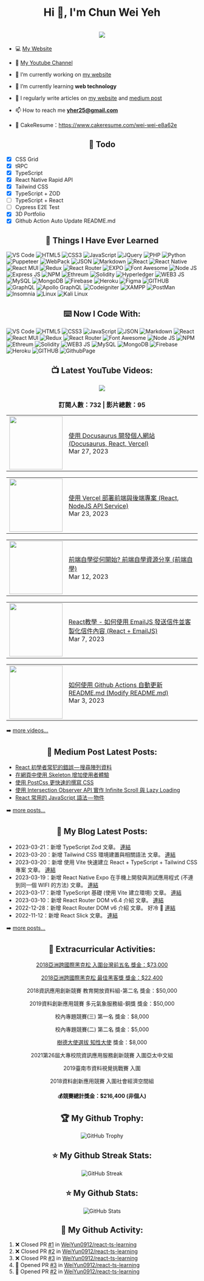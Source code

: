 <h1 align="center">Hi 👋, I'm Chun Wei Yeh <br><br> <img src="https://komarev.com/ghpvc/?username=weiyun0912&style=for-the-badge"> </h1>

- 💻 [My Website](https://wei-docusaurus-vercel.vercel.app)

- 🎥 [My Youtube Channel](https://www.youtube.com/channel/UCy1Q33r6POsxGTtZcOF--Fw)

- 🔭 I’m currently working on [my website](https://wei-docusaurus-vercel.vercel.app)

- 🌱 I’m currently learning **web technology**

- 📝 I regularly write articles on [my website](https://wei-docusaurus-vercel.vercel.app/docs/intro) and [medium post](https://medium.com/@weiyun0912)

- 📫 How to reach me **yher25@gmail.com**

- 📓 CakeResume：https://www.cakeresume.com/wei-wei-e8a62e
  
<h2 align="center">📓 Todo </h2>  

- [x] CSS Grid
- [x] tRPC
- [x] TypeScript
- [x] React Native Rapid API
- [x] Tailwind CSS 
- [x] TypeScript + ZOD
- [ ] TypeScript + React
- [ ] Cypress E2E Test
- [x] 3D Portfolio
- [x] Github Action Auto Update README.md

<h2 align="center">📓 Things I Have Ever Learned </h2>  
<p>
   <img alt="VS Code" src="https://img.shields.io/badge/Visual_Studio_Code-0078D4?style=for-the-badge&logo=visual%20studio%20code&logoColor=white" />
   <img alt="HTML5" src="https://img.shields.io/badge/HTML5-E34F26?style=for-the-badge&logo=html5&logoColor=white" />
   <img alt="CSS3" src="https://img.shields.io/badge/CSS3-1572B6?style=for-the-badge&logo=css3&logoColor=white" />
   <img alt="JavaScript" src="https://img.shields.io/badge/JavaScript-323330?style=for-the-badge&logo=javascript&logoColor=F7DF1E" />
   <img alt="JQuery" src="https://img.shields.io/badge/jQuery-0769AD?style=for-the-badge&logo=jquery&logoColor=white" />
   <img alt="PHP" src="https://img.shields.io/badge/PHP-777BB4?style=for-the-badge&logo=php&logoColor=white" />
  <img alt="Python" src="https://img.shields.io/badge/Python-FFD43B?style=for-the-badge&logo=python&logoColor=blue" />
  <img alt="Puppeteer" src="https://img.shields.io/badge/Puppeteer-40B5A4?style=for-the-badge&logo=Puppeteer&logoColor=white" />
   <img alt="WebPack" src="https://img.shields.io/badge/Webpack-8DD6F9?style=for-the-badge&logo=Webpack&logoColor=white" />
   <img alt="JSON" src="https://img.shields.io/badge/json-5E5C5C?style=for-the-badge&logo=json&logoColor=white" />
   <img alt="Markdown" src="https://img.shields.io/badge/Markdown-000000?style=for-the-badge&logo=markdown&logoColor=white" />
   <img alt="React" src="https://img.shields.io/badge/React-20232A?style=for-the-badge&logo=react&logoColor=61DAFB" />
  <img alt="React Native" src="https://img.shields.io/badge/React_Native-20232A?style=for-the-badge&logo=react&logoColor=61DAFB" />
   <img alt="React MUI" src="https://img.shields.io/badge/Material%20UI-007FFF?style=for-the-badge&logo=mui&logoColor=white" />
   <img alt="Redux" src="https://img.shields.io/badge/Redux-593D88?style=for-the-badge&logo=redux&logoColor=white" />
   <img alt="React Router" src="https://img.shields.io/badge/React_Router-CA4245?style=for-the-badge&logo=react-router&logoColor=white" />
  <img alt="EXPO" src="https://img.shields.io/badge/Expo-1B1F23?style=for-the-badge&logo=expo&logoColor=white" />
   <img alt="Font Awesome" src="https://img.shields.io/badge/Font_Awesome-339AF0?style=for-the-badge&logo=fontawesome&logoColor=white" />
   <img alt="Node JS" src="https://img.shields.io/badge/Node.js-339933?style=for-the-badge&logo=nodedotjs&logoColor=white" />
   <img alt="Express JS" src="https://img.shields.io/badge/Express.js-000000?style=for-the-badge&logo=express&logoColor=white" />
   <img alt="NPM" src="https://img.shields.io/badge/npm-CB3837?style=for-the-badge&logo=npm&logoColor=white" />
   <img alt="Ethreum" src="https://img.shields.io/badge/Ethereum-3C3C3D?style=for-the-badge&logo=Ethereum&logoColor=white" />
   <img alt="Solidity" src="https://img.shields.io/badge/Solidity-e6e6e6?style=for-the-badge&logo=solidity&logoColor=black" />
   <img alt="Hyperledger" src="https://img.shields.io/badge/hyperledger-2F3134?style=for-the-badge&logo=hyperledger&logoColor=white" />
   <img alt="WEB3 JS" src="https://img.shields.io/badge/web3.js-F16822?style=for-the-badge&logo=web3.js&logoColor=white" />
   <img alt="MySQL" src="https://img.shields.io/badge/MySQL-005C84?style=for-the-badge&logo=mysql&logoColor=white" />
   <img alt="MongoDB" src="https://img.shields.io/badge/MongoDB-4EA94B?style=for-the-badge&logo=mongodb&logoColor=white" />
   <img alt="Firebase" src="https://img.shields.io/badge/firebase-ffca28?style=for-the-badge&logo=firebase&logoColor=black" />
    <img alt="Heroku" src="https://img.shields.io/badge/Heroku-430098?style=for-the-badge&logo=heroku&logoColor=white" />
   <img alt="Figma" src="https://img.shields.io/badge/Figma-F24E1E?style=for-the-badge&logo=figma&logoColor=white" />
   <img alt="GITHUB" src="https://img.shields.io/badge/GitHub-100000?style=for-the-badge&logo=github&logoColor=white" />
   <img alt="GraphQL" src="https://img.shields.io/badge/GraphQl-E10098?style=for-the-badge&logo=graphql&logoColor=white" />
   <img alt="Apollo GraphQL" src="https://img.shields.io/badge/Apollo%20GraphQL-311C87?&style=for-the-badge&logo=Apollo%20GraphQL&logoColor=white" />
   <img alt="Codeigniter" src="https://img.shields.io/badge/Codeigniter-EF4223?style=for-the-badge&logo=codeigniter&logoColor=white" />
   <img alt="XAMPP" src="https://img.shields.io/badge/Xampp-F37623?style=for-the-badge&logo=xampp&logoColor=white" />
  <img alt="PostMan" src="https://img.shields.io/badge/Postman-FF6C37?style=for-the-badge&logo=Postman&logoColor=white" />
  <img alt="Insomnia" src="https://img.shields.io/badge/Insomnia-5849be?style=for-the-badge&logo=Insomnia&logoColor=white" />
  <img alt="Linux" src="https://img.shields.io/badge/Linux-FCC624?style=for-the-badge&logo=linux&logoColor=black" />
  <img alt="Kali Linux" src="https://img.shields.io/badge/Kali_Linux-557C94?style=for-the-badge&logo=kali-linux&logoColor=white" />
  
</p>

<h2 align="center">⌨️ Now I Code With:</h2>
 <p>
  <img alt="VS Code" src="https://img.shields.io/badge/Visual_Studio_Code-0078D4?style=for-the-badge&logo=visual%20studio%20code&logoColor=white" />
  <img alt="HTML5" src="https://img.shields.io/badge/HTML5-E34F26?style=for-the-badge&logo=html5&logoColor=white" />
  <img alt="CSS3" src="https://img.shields.io/badge/CSS3-1572B6?style=for-the-badge&logo=css3&logoColor=white" />
  <img alt="JavaScript" src="https://img.shields.io/badge/JavaScript-323330?style=for-the-badge&logo=javascript&logoColor=F7DF1E" />
  <img alt="JSON" src="https://img.shields.io/badge/json-5E5C5C?style=for-the-badge&logo=json&logoColor=white" />
  <img alt="Markdown" src="https://img.shields.io/badge/Markdown-000000?style=for-the-badge&logo=markdown&logoColor=white" />
  <img alt="React" src="https://img.shields.io/badge/React-20232A?style=for-the-badge&logo=react&logoColor=61DAFB" />
  <img alt="React MUI" src="https://img.shields.io/badge/Material%20UI-007FFF?style=for-the-badge&logo=mui&logoColor=white" />
  <img alt="Redux" src="https://img.shields.io/badge/Redux-593D88?style=for-the-badge&logo=redux&logoColor=white" />
  <img alt="React Router" src="https://img.shields.io/badge/React_Router-CA4245?style=for-the-badge&logo=react-router&logoColor=white" />
  <img alt="Font Awesome" src="https://img.shields.io/badge/Font_Awesome-339AF0?style=for-the-badge&logo=fontawesome&logoColor=white" />
  <img alt="Node JS" src="https://img.shields.io/badge/Node.js-339933?style=for-the-badge&logo=nodedotjs&logoColor=white" />
  <img alt="NPM" src="https://img.shields.io/badge/npm-CB3837?style=for-the-badge&logo=npm&logoColor=white" />
  <img alt="Ethreum" src="https://img.shields.io/badge/Ethereum-3C3C3D?style=for-the-badge&logo=Ethereum&logoColor=white" />
  <img alt="Solidity" src="https://img.shields.io/badge/Solidity-e6e6e6?style=for-the-badge&logo=solidity&logoColor=black" />
  <img alt="WEB3 JS" src="https://img.shields.io/badge/web3.js-F16822?style=for-the-badge&logo=web3.js&logoColor=white" />
  <img alt="MySQL" src="https://img.shields.io/badge/MySQL-005C84?style=for-the-badge&logo=mysql&logoColor=white" />
  <img alt="MongoDB" src="https://img.shields.io/badge/MongoDB-4EA94B?style=for-the-badge&logo=mongodb&logoColor=white" />
  <img alt="Firebase" src="https://img.shields.io/badge/firebase-ffca28?style=for-the-badge&logo=firebase&logoColor=black" />
  <img alt="Heroku" src="https://img.shields.io/badge/Heroku-430098?style=for-the-badge&logo=heroku&logoColor=white" />
  <img alt="GITHUB" src="https://img.shields.io/badge/GitHub-100000?style=for-the-badge&logo=github&logoColor=white" />
  <img alt="GithubPage" src="https://img.shields.io/badge/GitHub%20Pages-222222?style=for-the-badge&logo=GitHub%20Pages&logoColor=white" />
</p>

<h2 align="center">📺 Latest YouTube Videos:</h2>

<div align="center">

[<img src="https://img.shields.io/badge/-Subscribe-red?style=for-the-badge&logo=youtube&logoColor=white"/>](https://www.youtube.com/channel/UCy1Q33r6POsxGTtZcOF--Fw?sub_confirmation=1)

</div>

<!-- UPDATE_YOUTUBE:START -->
<div align="center"><h3>訂閱人數：732 | 影片總數：95</h3></div>
<!-- UPDATE_YOUTUBE:END -->
<!-- YOUTUBE:START --><table><tr><td><a href="https://www.youtube.com/watch?v=NpoaHl380DM"><img width="140px" src="https://i.ytimg.com/vi/NpoaHl380DM/mqdefault.jpg"></a></td>
<td><a href="https://www.youtube.com/watch?v=NpoaHl380DM">使用 Docusaurus 開發個人網站 &lpar;Docusaurus, React, Vercel&rpar;</a><br/>Mar 27, 2023</td></tr></table>
<table><tr><td><a href="https://www.youtube.com/watch?v=fz77TeUTkPE"><img width="140px" src="https://i.ytimg.com/vi/fz77TeUTkPE/mqdefault.jpg"></a></td>
<td><a href="https://www.youtube.com/watch?v=fz77TeUTkPE">使用 Vercel 部署前端與後端專案 &lpar;React, NodeJS API Service&rpar;</a><br/>Mar 23, 2023</td></tr></table>
<table><tr><td><a href="https://www.youtube.com/watch?v=7vjmzWmKelc"><img width="140px" src="https://i.ytimg.com/vi/7vjmzWmKelc/mqdefault.jpg"></a></td>
<td><a href="https://www.youtube.com/watch?v=7vjmzWmKelc">前端自學從何開始? 前端自學資源分享 &lpar;前端自學&rpar;</a><br/>Mar 12, 2023</td></tr></table>
<table><tr><td><a href="https://www.youtube.com/watch?v=j1ijO_HVMM8"><img width="140px" src="https://i.ytimg.com/vi/j1ijO_HVMM8/mqdefault.jpg"></a></td>
<td><a href="https://www.youtube.com/watch?v=j1ijO_HVMM8">React教學 - 如何使用 EmailJS 發送信件並客製化信件內容 &lpar;React + EmailJS&rpar;</a><br/>Mar 7, 2023</td></tr></table>
<table><tr><td><a href="https://www.youtube.com/watch?v=YKlrJxK3HsY"><img width="140px" src="https://i.ytimg.com/vi/YKlrJxK3HsY/mqdefault.jpg"></a></td>
<td><a href="https://www.youtube.com/watch?v=YKlrJxK3HsY">如何使用 Github Actions 自動更新 README.md &lpar;Modify README.md&rpar;</a><br/>Mar 3, 2023</td></tr></table>
<!-- YOUTUBE:END -->

➡️ [more videos...](https://youtube.com/123123960)

<h2 align="center">📕 Medium Post Latest Posts:</h2>

<!-- BLOG-POST-LIST:START -->
- [React 初學者常犯的錯誤 — 搜尋陣列資料](https://medium.com/@weiyun0912/react-%E5%88%9D%E5%AD%B8%E8%80%85%E5%B8%B8%E7%8A%AF%E7%9A%84%E9%8C%AF%E8%AA%A4-%E6%90%9C%E5%B0%8B%E9%99%A3%E5%88%97%E8%B3%87%E6%96%99-d09166d5609e?source=rss-d8aa3754f97a------2)
- [在網頁中使用 Skeleton 增加使用者體驗](https://medium.com/@weiyun0912/%E5%9C%A8%E7%B6%B2%E9%A0%81%E4%B8%AD%E4%BD%BF%E7%94%A8-skeleton-%E5%A2%9E%E5%8A%A0%E4%BD%BF%E7%94%A8%E8%80%85%E9%AB%94%E9%A9%97-3babcb1eb4c9?source=rss-d8aa3754f97a------2)
- [使用 PostCss 更快速的撰寫 CSS](https://medium.com/@weiyun0912/%E4%BD%BF%E7%94%A8-postcss-%E6%9B%B4%E5%8A%A0%E9%80%9F%E7%9A%84%E6%92%B0%E5%AF%AB-css-b9e872d8fb0c?source=rss-d8aa3754f97a------2)
- [使用 Intersection Observer API 實作 Infinite Scroll 與 Lazy Loading](https://medium.com/@weiyun0912/%E4%BD%BF%E7%94%A8-intersection-observer-api-%E5%AF%A6%E4%BD%9C-infinite-scroll-%E8%88%87-lazy-loading-6902dbc56b1c?source=rss-d8aa3754f97a------2)
- [React 常用的 JavaScript 語法 — 物件](https://medium.com/@weiyun0912/react-%E5%B8%B8%E7%94%A8%E7%9A%84-javascript-%E8%AA%9E%E6%B3%95-%E7%89%A9%E4%BB%B6-d07b322da098?source=rss-d8aa3754f97a------2)
<!-- BLOG-POST-LIST:END -->

➡️ [more posts...](https://medium.com/@weiyun0912)

<h2 align="center">📕 My Blog Latest Posts:</h2>

<!-- UPDATE_WEISITE:START -->
- 2023-03-21：新增 TypeScript Zod 文章。 [連結](https://wei-docusaurus-vercel.vercel.app/docs/TypeScript/TypeScript-Zod)
- 2023-03-20：新增 Tailwind CSS 環境建置與相關語法 文章。 [連結](https://wei-docusaurus-vercel.vercel.app/docs/Tailwind/Tailwind-Setup)
- 2023-03-20：新增 使用 Vite 快速建立 React + TypeScript + Tailwind CSS 專案 文章。 [連結](https://wei-docusaurus-vercel.vercel.app/docs/Vite/React-Ts-Tailwind)
- 2023-03-19：新增 React Native Expo 在手機上開發與測試應用程式 (不連到同一個 WIFI 的方法) 文章。 [連結](https://wei-docusaurus-vercel.vercel.app/docs/React%20Native/expogo)
- 2023-03-17：新增 TypeScript 基礎 (使用 Vite 建立環境) 文章。 [連結](https://wei-docusaurus-vercel.vercel.app/docs/TypeScript/TypeScript-Basic)
- 2023-03-10：新增 React Router DOM v6.4 介紹 文章。 [連結](https://wei-docusaurus-vercel.vercel.app/docs/React/Package/React-Router-Dom-v6-4)
- 2022-12-28：新增 React Router DOM v6 介紹 文章。 好冷 🥶 [連結](https://wei-docusaurus-vercel.vercel.app/docs/React/Package/React-Router-Dom-v6)
- 2022-11-12：新增 React Slick 文章。 [連結](https://wei-docusaurus-vercel.vercel.app/docs/React/Package/React-Slick)
<!-- UPDATE_WEISITE:END -->

➡️ [more posts...](https://wei-docusaurus-vercel.vercel.app/docs/intro)

<h2 align="center">🏅 Extracurricular Activities:</h2>
<p align="center">
  <a href="https://www.facebook.com/moeaidb/posts/1127813564049448/">2018亞洲跨國際黑克松 入圍台灣前五名 獎金：$73,000</a>
</p>
<p align="center">
  <a href="https://www.cna.com.tw/postwrite/detail/240145">2018亞洲跨國際黑克松 最佳黑客獎 獎金：$22,400</a>
</p>
<p align="center">
  2018資訊應用創新競賽 教育開放資料組-第二名 獎金：$50,000
</p>
<p align="center">
  2019資料創新應用競賽 多元氣象服務組-銅獎 獎金：$50,000
</p>
<p align="center">
  校內專題競賽(三) 第一名 獎金：$8,000
</p>
<p align="center">
  校內專題競賽(二) 第二名 獎金：$5,000
</p>
<p align="center">
  <a href="https://www.cna.com.tw/postwrite/detail/262726"  target="_blank" >樹德大使選拔 知性大使</a> 獎金：$8,000
</p>
<p align="center">
  2021第26屆大專校院資訊應用服務創新競賽 入圍亞太中文組
</p>
<p align="center">
  2019臺南市資料視覺挑戰賽 入圍
</p>
<p align="center">
  2018資料創新應用競賽 入圍社會經濟空間組
</p>

<h4 align="center">
  💰️競賽總計獎金：$216,400 (非個人)
</p>


<h2 align="center">🏆 My Github Trophy:</h2>
<p align="center">
  <img alt="GitHub Trophy" src="https://github-profile-trophy.vercel.app/?username=weiyun0912&theme=darkhub&title=MultiLanguage,Commits,Repositories,Stars,Followers,PullRequest&row=2&column=3&margin-w=10&margin-h=10" />
</p>

<h2 align="center">⭐️ My Github Streak Stats:</h2>
<p align="center">
  <img alt="GitHub Streak" src="https://github-readme-streak-stats.herokuapp.com/?user=WeiYun0912&theme=dark" />
</p>

<h2 align="center">⭐️ My Github Stats:</h2>
<p align="center">
<img  alt="GitHub Stats" src="https://github-readme-stats.vercel.app/api?username=weiyun0912&show_icons=true&theme=dracula&hide=issues&hide_border=true" />
</p>


<h2 align="center">👣 My Github Activity:</h2>

<!--START_SECTION:activity-->
1. ❌ Closed PR [#1](https://github.com/WeiYun0912/react-ts-learning/pull/1) in [WeiYun0912/react-ts-learning](https://github.com/WeiYun0912/react-ts-learning)
2. ❌ Closed PR [#2](https://github.com/WeiYun0912/react-ts-learning/pull/2) in [WeiYun0912/react-ts-learning](https://github.com/WeiYun0912/react-ts-learning)
3. ❌ Closed PR [#3](https://github.com/WeiYun0912/react-ts-learning/pull/3) in [WeiYun0912/react-ts-learning](https://github.com/WeiYun0912/react-ts-learning)
4. 💪 Opened PR [#3](https://github.com/WeiYun0912/react-ts-learning/pull/3) in [WeiYun0912/react-ts-learning](https://github.com/WeiYun0912/react-ts-learning)
5. 💪 Opened PR [#2](https://github.com/WeiYun0912/react-ts-learning/pull/2) in [WeiYun0912/react-ts-learning](https://github.com/WeiYun0912/react-ts-learning)
<!--END_SECTION:activity-->

